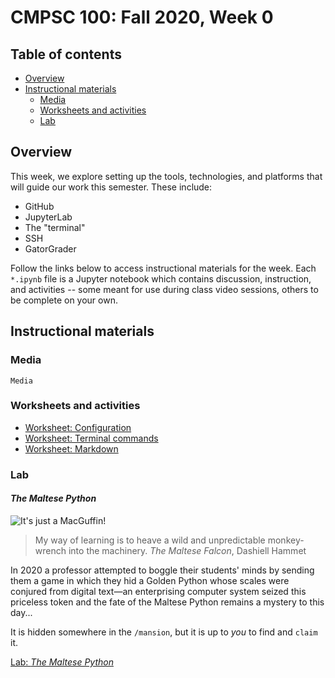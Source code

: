 # CMPSC 100: Fall 2020, Week 0

## Table of contents

* [Overview](#overview)
* [Instructional materials](#instructional-materials)
  * [Media](#media)
  * [Worksheets and activities](#worksheets-and-activities)
  * [Lab](#lab)

## Overview

This week, we explore setting up the tools, technologies, and platforms that will guide our work this semester. These include:

* GitHub
* JupyterLab
* The "terminal"
* SSH
* GatorGrader

Follow the links below to access instructional materials for the week. Each `*.ipynb` file is a Jupyter notebook which contains discussion, instruction, and activities -- some meant for use during class video sessions, others to be complete on your own.

## Instructional materials

### Media

```
Media
```

### Worksheets and activities

* [Worksheet: Configuration](worksheets/CMPSC%20100%20-%20Week%2000%20-%20Worksheet%20-%20Configuration.ipynb)
* [Worksheet: Terminal commands](worksheets/CMPSC%20100%20-%20Week%2000%20-%20Worksheet%20-%20Terminal%20commands.ipynb)
* [Worksheet: Markdown](worksheets/CMPSC%20100%20-%20Week%2000%20-%20Worksheet%20-%20Markdown.ipynb)

### Lab

#### _The Maltese Python_

![It's just a MacGuffin!](https://cs.allegheny.edu/sites/dluman/cmpsc100/cmpsc-100-maltese-python.png)

> My way of learning is to heave a wild and unpredictable monkey-wrench into the machinery.
> _The Maltese Falcon_, Dashiell Hammet

In 2020 a professor attempted to boggle their students' minds by sending them a game in which they hid a Golden Python whose scales were conjured from digital text—an enterprising computer system seized this priceless token and the fate of the Maltese Python remains a mystery to this day...

It is hidden somewhere in the `/mansion`, but it is up to _you_ to find and `claim` it.

[Lab: _The Maltese Python_](lab/CMPSC%20100%20-%20Week%2000%20-%20Lab%20-%20The%20Maltese%20Python.ipynb)
